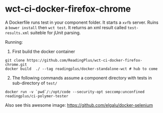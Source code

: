 wct-ci-docker-firefox-chrome
===================================

A Dockerfile runs test in your component folder. 
It starts a `xvfb` server. Ruins a `bower install` then `wct test`. 
It returns an xml result called `test-results.xml` suiteble for jUnit parsing.

Running:
1. First build the docker container
```shell
git clone https://github.com/ReadingPlus/wct-ci-docker-firefox-chrome.git
docker build  ./ --tag readingplus/docker-standalone-wct # hub to come
```
2. The following commands assume a component directory with tests in sub-directory of `test/`
```shell
docker run -v `pwd`/:/opt/code --security-opt seccomp:unconfined  readingplus/ci-polymer-tester
```


Also see this awesome image: https://github.com/elgalu/docker-selenium
